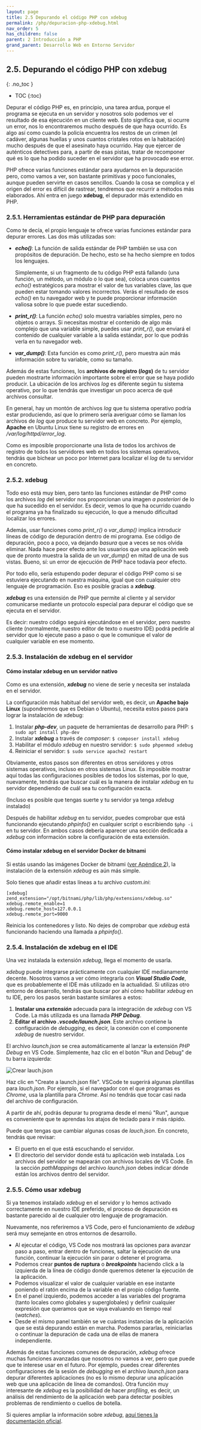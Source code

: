```yaml
---
layout: page
title: 2.5 Depurando el código PHP con xdebug
permalink: /php/depuracion-php-xdebug.html
nav_order: 5
has_children: false
parent: 2 Introducción a PHP
grand_parent: Desarrollo Web en Entorno Servidor
---
```


## 2.5. Depurando el código PHP con xdebug
{: .no_toc }

- TOC
{:toc}

Depurar el código PHP es, en principio, una tarea ardua, porque el programa se ejecuta en un servidor y nosotros solo podemos ver el resultado de esa ejecución en un cliente web. Esto significa que, si ocurre un error, nos lo encontraremos mucho después de que haya ocurrido. Es algo así como cuando la policía encuentra los restos de un crimen (el cadáver, algunas huellas y unos cuantos cristales rotos en la habitación) mucho después de que el asesinato haya ocurrido. Hay que ejercer de auténticos detectives para, a partir de esas pistas, tratar de recomponer qué es lo que ha podido suceder en el servidor que ha provocado ese error.

PHP ofrece varias funciones estándar para ayudarnos en la depuración pero, como vamos a ver, son bastante primitivas y poco funcionales, aunque pueden servirte en casos sencillos. Cuando la cosa se complica y el origen del error es difícil de rastrear, tendremos que recurrir a métodos más elaborados. Ahí entra en juego **xdebug**, el depurador más extendido en PHP.

### 2.5.1. Herramientas estándar de PHP para depuración

Como te decía, el propio lenguaje te ofrece varias funciones estándar para depurar errores. Las dos más utilizadas son:

* ***echo()***: La función de salida estándar de PHP también se usa con propósitos de depuración. De hecho, esto se ha hecho siempre en todos los lenguajes.

   Simplemente, si un fragmento de tu código PHP está fallando (una función, un método, un módulo o lo que sea), coloca unos cuantos *echo()* estratégicos para mostrar el valor de tus variables clave, las que pueden estar tomando valores incorrectos. Verás el resultado de esos *echo()* en tu navegador web y te puede proporcionar información valiosa sobre lo que puede estar sucediendo.

* ***print_r()***: La función *echo()* solo muestra variables simples, pero no objetos o arrays. Si necesitas mostrar el contenido de algo más complejo que una variable simple, puedes usar *print_r()*, que enviará el contenido de cualquier variable a la salida estándar, por lo que podrás verla en tu navegador web.

* ***var_dump()***: Esta función es como *print_r()*, pero muestra aún más información sobre tu variable, como su tamaño.

Además de estas funciones, los **archivos de registro (*logs*)** de tu servidor pueden mostrarte información importante sobre el error que se haya podido producir. La ubicación de los archivos *log* es diferente según tu sistema operativo, por lo que tendrás que investigar un poco acerca de qué archivos consultar.

En general, hay un montón de archivos *log* que tu sistema operativo podría estar produciendo, así que lo primero sería averiguar cómo se llaman los archivos de *log* que produce tu servidor web en concreto. Por ejemplo, **Apache** en Ubuntu Linux tiene su registro de errores en */var/log/httpd/error_log*.

Como es imposible proporcionarte una lista de todos los archivos de registro de todos los servidores web en todos los sistemas operativos, tendrás que bichear un poco por Internet para localizar el *log* de tu servidor en concreto.

### 2.5.2. xdebug

Todo eso está muy bien, pero tanto las funciones estándar de PHP como los archivos *log* del servidor nos proporcionan una imagen *a posteriori* de lo que ha sucedido en el servidor. Es decir, vemos lo que ha ocurrido cuando el programa ya ha finalizado su ejecución, lo que a menudo dificultad localizar los errores.

Además, usar funciones como *print_r()* o *var_dump()* implica introducir líneas de código de depuración dentro de mi programa. Ese código de depuración, poco a poco, va dejando *basura* que a veces se nos olvida eliminar. Nada hace peor efecto ante los usuarios que una aplicación web que de pronto muestra la salida de un *var_dump()* en mitad de una de sus vistas. Bueno, sí: un error de ejecución de PHP hace todavía peor efecto.

Por todo ello, sería estupendo poder depurar el código PHP como si se estuviera ejecutando en nuestra máquina, igual que con cualquier otro lenguaje de programación. Eso es posible gracias a ***xdebug***.

***xdebug*** es una extensión de PHP que permite al cliente y al servidor comunicarse mediante un protocolo especial para depurar el código que se ejecuta en el servidor.

Es decir: nuestro código seguirá ejecutándose en el servidor, pero nuestro cliente (normalmente, nuestro editor de texto o nuestro IDE) podrá pedirle al servidor que lo ejecute paso a paso o que le comunique el valor de cualquier variable en ese momento.

### 2.5.3. Instalación de xdebug en el servidor

#### Cómo instalar xdebug en un servidor nativo

Como es una extensión, ***xdebug*** no viene de serie y necesita ser instalada en el servidor.

La configuración más habitual del servidor web, es decir, un **Apache bajo Linux** (supondremos que es Debian o Ubuntu), necesita estos pasos para lograr la instalación de xdebug:

1. Instalar ***php-dev***, un paquete de herramientas de desarrollo para PHP: ```$ sudo apt install php-dev```
2. Instalar ***xdebug*** a través de *composer*: ```$ composer install xdebug```
3. Habilitar el módulo *xdebug* en nuestro servidor: ```$ sudo phpenmod xdebug```
4. Reiniciar el servidor: ```$ sudo service apache2 restart```

Obviamente, estos pasos son diferentes en otros servidores y otros sistemas operativos, incluso en otros sistemas Linux. Es imposible mostrar aquí todas las configuraciones posibles de todos los sistemas, por lo que, nuevamente, tendrás que buscar cuál es la manera de instalar *xdebug* en tu servidor dependiendo de cuál sea tu configuración exacta.

(Incluso es posible que tengas suerte y tu servidor ya tenga *xdebug* instalado)

Después de habilitar *xdebug* en tu servidor, puedes comprobar que está funcionando ejecutando *phpinfo()* en cualquier script o escribiendo ```$php -i``` en tu servidor. En ambos casos debería aparecer una sección dedicada a *xdebug* con información sobre la configuración de esta extensión.

#### Cómo instalar xdebug en el servidor Docker de bitnami

Si estás usando las imágenes Docker de bitnami ([ver Apéndice 2](/docs/dwes/_site/docker/)), la instalación de la extensión *xdebug* es aún más simple.

Solo tienes que añadir estas líneas a tu archivo *custom.ini*:

```
[xdebug]
zend_extension="/opt/bitnami/php/lib/php/extensions/xdebug.so"
xdebug.remote_enable=1
xdebug.remote_host=127.0.0.1
xdebug.remote_port=9000
```

Reinicia los contenedores y listo. No dejes de comprobar que *xdebug* está funcionando haciendo una llamada a *phpinfo()*. 

### 2.5.4. Instalación de xdebug en el IDE

Una vez instalada la extensión *xdebug*, llega el momento de usarla.

*xdebug* puede integrarse prácticamente con cualquier IDE medianamente decente. Nosotros vamos a ver cómo integrarla con ***Visual Studio Code***, que es probablemente el IDE más utilizado en la actualidad. Si utilizas otro entorno de desarrollo, tendrás que buscar por ahí cómo habilitar *xdebug* en tu IDE, pero los pasos serán bastante similares a estos:

1. **Instalar una *extensión*** adecuada para la integración de *xdebug* con VS Code. La más utilizada es una llamada ***PHP Debug***.
2. **Editar el archivo *.vscode/launch.json***. Este archivo contiene la configuración de *debugging*, es decir, la conexión con el componente *xdebug* de nuestro servidor. 

El archivo *launch.json* se crea automáticamente al lanzar la extensión *PHP Debug* en VS Code. Simplemente, haz clic en el botón "Run and Debug" de tu barra izquierda:

![Crear lauch.json](/docs/dwes/_site/assets/images/02-run-and-debug-create-launch.png)

Haz clic en "Create a launch.json file". VSCode te sugerirá algunas plantillas para *lauch.json*. Por ejemplo, si el navegador con el que programas es *Chrome*, usa la plantilla para *Chrome*. Así no tendrás que tocar casi nada del archivo de configuración.

A partir de ahí, podrás depurar tu programa desde el menú "Run", aunque es conveniente que te aprendas los atajos de teclado para ir más rápido.   

Puede que tengas que cambiar algunas cosas de *lauch.json*. En concreto, tendrás que revisar:

   * El puerto en el que está escuchando el servidor.
   * El directorio del servidor donde está tu aplicación web instalada. Los archivos del servidor se mapearán con archivos locales de VS Code. En la sección *pathMappings* del archivo *launch.json* debes indicar dónde están los archivos dentro del servidor.

### 2.5.5. Cómo usar xdebug

Si ya tenemos instalado *xdebug* en el servidor y lo hemos activado correctamente en nuestro IDE preferido, el proceso de depuración es bastante parecido al de cualquier otro lenguaje de programación.

Nuevamente, nos referiremos a VS Code, pero el funcionamiento de *xdebug* será muy semejante en otros entornos de desarrollo.

* Al ejecutar el código, VS Code nos mostrará las opciones para avanzar paso a paso, entrar dentro de funciones, saltar la ejecución de una función, continuar la ejecución sin parar o detener el programa.
* Podemos crear **puntos de ruptura** o ***breakpoints*** haciendo click a la izquierda de la línea de código donde queremos detener la ejecución de la aplicación.
* Podemos visualizar el valor de cualquier variable en ese instante poniendo el ratón encima de la variable en el propio código fuente.
* En el panel izquierdo, podemos acceder a las variables del programa (tanto locales como globales y superglobales) y definir cualquier expresión que queramos que se vaya evaluando en tiempo real (*watches*).
* Desde el mismo panel también se ve cuántas instancias de la aplicación que se está depurando están en marcha. Podemos pararlas, reiniciarlas o continuar la depuración de cada una de ellas de manera independiente.

Además de estas funciones comunes de depuración, *xdebug* ofrece muchas funciones avanzadas que nosotros no vamos a ver, pero que puede que te interese usar en el futuro. Por ejemplo, puedes crear diferentes configuraciones de la sesión de *debugging* en el archivo *launch.json* para depurar diferentes aplicaciones (no es lo mismo depurar una aplicación web que una aplicación de línea de comandos). Otra función muy interesante de *xdebug* es la posibilidad de hacer *profiling*, es decir, un análisis del rendimiento de la aplicación web para detectar posibles problemas de rendimiento o cuellos de botella.

Si quieres ampliar la información sobre *xdebug*, [aquí tienes la documentación oficial](https://xdebug.org/docs/).